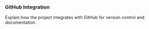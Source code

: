 ### GitHub Integration

Explain how the project integrates with GitHub for version control and documentation.
